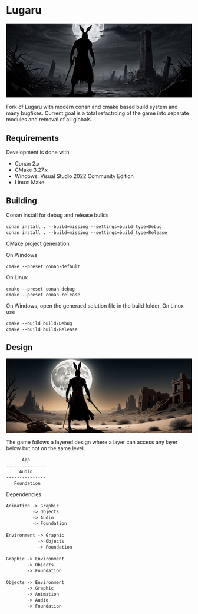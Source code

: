# Lugaru

![Banner](./Docs/banner1.jpg)

Fork of Lugaru with modern conan and cmake based build system and many bugfixes.
Current goal is a total refactroing of the game into separate modules and removal of all globals.

## Requirements

Development is done with
* Conan 2.x
* CMake 3.27.x
* Windows: Visual Studio 2022 Community Edition
* Linux: Make

## Building

Conan install for debug and release builds
```
conan install . --build=missing --settings=build_type=Debug
conan install . --build=missing --settings=build_type=Release
```

CMake project generation

On Windows
```
cmake --preset conan-default
```

On Linux
```
cmake --preset conan-debug
cmake --preset conan-release
```

On Windows, open the generaed solution file in the build folder.
On Linux use
```
cmake --build build/Debug
cmake --build build/Release
```

## Design

![Banner](./Docs/banner2.jpg)

The game follows a layered design where a layer can access any layer below but not on the same level.
```
      App
---------------
     Audio
---------------
   Foundation
```

Dependencies
```
Animation -> Graphic
          -> Objects
          -> Audio
          -> Foundation

Environment -> Graphic
            -> Objects
            -> Foundation

Graphic -> Environment
        -> Objects
        -> Foundation

Objects -> Environment
        -> Graphic
        -> Animation
        -> Audio
        -> Foundation
```
       